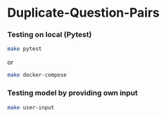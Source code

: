 # Duplicate-Question-Pairs


### Testing on local (Pytest)
```sh
make pytest
```
or
```sh
make docker-compose
```
### Testing model by providing own input
```sh
make user-input
```
